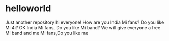 # helloworld
Just another repository
hi everyone!
How are you India Mi fans? Do you like Mi 4i?
OK India Mi fans, Do you like Mi band?
We will give everyone a free Mi band and me
Mi fans,Do you like me
